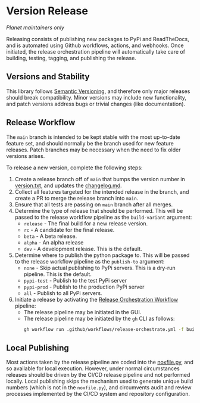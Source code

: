 # Version Release

*Planet maintainers only*

Releasing consists of publishing new packages to PyPi and ReadTheDocs, and
is automated using Github workflows, actions, and webhooks.  Once initiated,
the release orchestration pipeline will automatically take care of building,
testing, tagging, and publishing the release.

## Versions and Stability

This library follows [Semantic Versioning](https://semver.org/spec/v2.0.0.html),
and therefore only major releases should break compatibility.  Minor versions
may include new functionality, and patch versions address bugs or trivial
changes (like documentation).

## Release Workflow

The `main` branch is intended to be kept stable with the most up-to-date
feature set, and should normally be the branch used for new feature releases.
Patch branches may be necessary when the need to fix older versions arises.

To release a new version, complete the following steps:

1. Create a release branch off of `main` that bumps the version number in
   [version.txt](./version.txt), and updates the
   [changelog.md](./docs/changelog.md).
2. Collect all features targeted for the intended release in the branch, and
   create a PR to merge the release branch into `main`.
3. Ensure that all tests are passing on `main` branch after all merges.
4. Determine the type of release that should be performed.  This will be passed
   to the release workflow pipeline as the `build-variant` argument:
   * `release` - The final build for a new release version.
   * `rc` - A candidate for the final release.
   * `beta` - A beta release.
   * `alpha` - An alpha release
   * `dev` - A development release.  This is the default.
5. Determine where to publish the python package to.  This will be passed to the
   release workflow pipeline as the `publish-to` argument:
   * `none` - Skip actual publishing to PyPi servers.  This is a dry-run pipeline.
     This is the default.
   * `pypi-test` - Publish to the test PyPi server
   * `pypi-prod` - Publish to the production PyPi server
   * `all` - Publish to all PyPi servers.
6. Initiate a release by activating the [Release Orchestration Workflow](./.github/workflows/release-orchestrate.yml) pipeline:
   * The release pipeline may be initiated in the GUI.
   * The release pipeline may be initiated by the `gh` CLI as follows:
     ```bash
     gh workflow run .github/workflows/release-orchestrate.yml -f build-variant=_selected_release_variation_ -f publish-to=_selected_publication_target_
     ```

## Local Publishing

Most actions taken by the release pipeline are coded into the [noxfile.py](./noxfile.py),
and so available for local execution.  However, under normal circumstances 
releases should be driven by the CI/CD release pipeline and not performed 
locally.  Local publishing skips the mechanism used to generate unique build
numbers (which is not in the `noxfile.py`), and circumvents audit and review
processes implemented by the CI/CD system and repository configuration.
